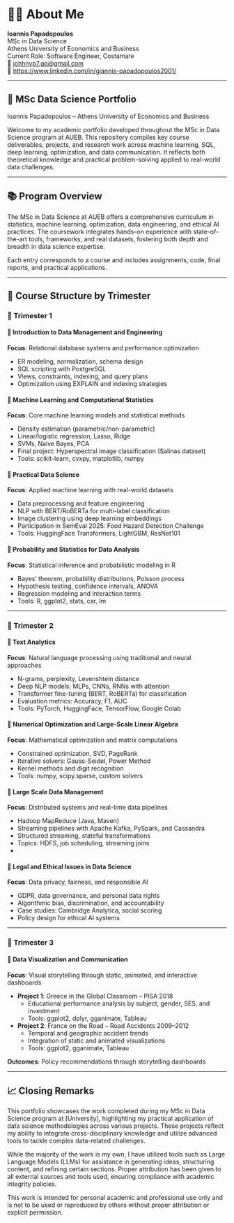 # 👨‍🎓 About Me
**Ioannis Papadopoulos**  
MSc in Data Science  
Athens University of Economics and Business  
Current Role: Software Engineer, Costamare  
📧 johhnyp7.gp@gmail.com  
🔗 https://www.linkedin.com/in/giannis-papadopoulos2001/

---

## 📂 MSc Data Science Portfolio  
Ioannis Papadopoulos – Athens University of Economics and Business

Welcome to my academic portfolio developed throughout the MSc in Data Science program at AUEB. This repository compiles key course deliverables, projects, and research work across machine learning, SQL, deep learning, optimization, and data communication. It reflects both theoretical knowledge and practical problem-solving applied to real-world data challenges.

---

## 📚 Program Overview

The MSc in Data Science at AUEB offers a comprehensive curriculum in statistics, machine learning, optimization, data engineering, and ethical AI practices. The coursework integrates hands-on experience with state-of-the-art tools, frameworks, and real datasets, fostering both depth and breadth in data science expertise.

Each entry corresponds to a course and includes assignments, code, final reports, and practical applications.

---

## 🧭 Course Structure by Trimester

### 📘 Trimester 1

#### 📌 Introduction to Data Management and Engineering  
**Focus**: Relational database systems and performance optimization

- ER modeling, normalization, schema design  
- SQL scripting with PostgreSQL  
- Views, constraints, indexing, and query plans  
- Optimization using EXPLAIN and indexing strategies  


#### 📌 Machine Learning and Computational Statistics  
**Focus**: Core machine learning models and statistical methods

- Density estimation (parametric/non-parametric)  
- Linear/logistic regression, Lasso, Ridge  
- SVMs, Naive Bayes, PCA  
- Final project: Hyperspectral image classification (Salinas dataset)  
- Tools: scikit-learn, cvxpy, matplotlib, numpy  


#### 📌 Practical Data Science  
**Focus**: Applied machine learning with real-world datasets

- Data preprocessing and feature engineering  
- NLP with BERT/RoBERTa for multi-label classification  
- Image clustering using deep learning embeddings  
- Participation in SemEval 2025: Food Hazard Detection Challenge  
- Tools: HuggingFace Transformers, LightGBM, ResNet101  


#### 📌 Probability and Statistics for Data Analysis  
**Focus**: Statistical inference and probabilistic modeling in R

- Bayes’ theorem, probability distributions, Poisson process  
- Hypothesis testing, confidence intervals, ANOVA  
- Regression modeling and interaction terms  
- Tools: R, ggplot2, stats, car, lm  


---

### 📘 Trimester 2

#### 📌 Text Analytics  
**Focus**: Natural language processing using traditional and neural approaches

- N-grams, perplexity, Levenshtein distance  
- Deep NLP models: MLPs, CNNs, RNNs with attention  
- Transformer fine-tuning (BERT, RoBERTa) for classification  
- Evaluation metrics: Accuracy, F1, AUC  
- Tools: PyTorch, HuggingFace, TensorFlow, Google Colab  


#### 📌 Numerical Optimization and Large-Scale Linear Algebra  
**Focus**: Mathematical optimization and matrix computations

- Constrained optimization, SVD, PageRank  
- Iterative solvers: Gauss-Seidel, Power Method  
- Kernel methods and digit recognition  
- Tools: numpy, scipy.sparse, custom solvers  


#### 📌 Large Scale Data Management  
**Focus**: Distributed systems and real-time data pipelines

- Hadoop MapReduce (Java, Maven)  
- Streaming pipelines with Apache Kafka, PySpark, and Cassandra  
- Structured streaming, stateful transformations  
- Topics: HDFS, job scheduling, streaming joins
- 

#### 📌 Legal and Ethical Issues in Data Science  
**Focus**: Data privacy, fairness, and responsible AI

- GDPR, data governance, and personal data rights  
- Algorithmic bias, discrimination, and accountability  
- Case studies: Cambridge Analytica, social scoring  
- Policy design for ethical AI systems  


---

### 📘 Trimester 3


#### 📌 Data Visualization and Communication  
**Focus**: Visual storytelling through static, animated, and interactive dashboards

- **Project 1**: Greece in the Global Classroom – PISA 2018  
  - Educational performance analysis by subject, gender, SES, and investment  
  - Tools: ggplot2, dplyr, gganimate, Tableau  
- **Project 2**: France on the Road – Road Accidents 2009–2012  
  - Temporal and geographic accident trends  
  - Integration of static and animated visualizations  
  - Tools: ggplot2, gganimate, Tableau  

**Outcomes**: Policy recommendations through storytelling dashboards  

---

## 📈 Closing Remarks

This portfolio showcases the work completed during my MSc in Data Science program at [University], highlighting my practical application of data science methodologies across various projects. These projects reflect my ability to integrate cross-disciplinary knowledge and utilize advanced tools to tackle complex data-related challenges.

While the majority of the work is my own, I have utilized tools such as Large Language Models (LLMs) for assistance in generating ideas, structuring content, and refining certain sections. Proper attribution has been given to all external sources and tools used, ensuring compliance with academic integrity policies.

This work is intended for personal academic and professional use only and is not to be used or reproduced by others without proper attribution or explicit permission.
